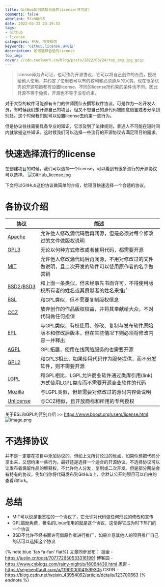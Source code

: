```yaml
---
title: GitHub如何选择合适的license(许可证)
comments: false
abbrlink: 5fa06b95
date: 2022-03-22 23:19:53
tags:
- Github
- license
categories: 开发、项目规范
keywords: 'Github,license,许可证'
description: 如何选择合适的license
top_img:
cover: //cdn.toolwork.cn/blog/posts/2022/03/24/top_img.jpg_gzip
---
```

> license译为许可证，也可作为开源协议，它可以将自己创作的东西，授权给他人使用，并约定了使用者可以有的权利和必须遵从的义务。现在很多优秀的开源项目都有设置license，不同的license所约束的条件也不同。因此开源不等于免费，开源也不等于没有约束。

对于大型的软件可能都有专门的律师团队去撰写软件协议。可是作为一名开发人员，有时候我们想开源自己的项目，但又不想自己的源代码被随意借鉴或者分享到别处。这个时候我们就可以设置license去约束一些行为。

但是协议往往需要具备专业的知识，它涉及到了法律规则，普通人不可能在短时间内就掌握这些知识。这时候我们可以选择一些流行的开源协议去满足项目的需求。

# 快速选择流行的license

在创建项目的时候，我们可以选择一个license，可以看到有很多流行的开源协议可以选择。
![GitHub_license.jpg](https://p1-juejin.byteimg.com/tos-cn-i-k3u1fbpfcp/6f3efafafe944df28347441ce8e14111~tplv-k3u1fbpfcp-watermark.image?)

下文将以GitHub这份协议做简单的介绍，给项目快速选择一个合适的协议。
# 各协议介绍
| 协议 | 简述 |
| --- | --- |
| [Apache](https://choosealicense.com/licenses/apache-2.0/) | 允许他人修改源代码后再闭源，但是必须对每个修改过的文件做版权说明 |
| [GPL3](https://choosealicense.com/licenses/gpl-3.0/) | 无论以何种方式修改或者使用代码，都需要开源 |
| [MIT](https://choosealicense.com/licenses/mit/) | 允许他人修改源代码后再闭源，不用对修改过的文件做说明，且二次开发的软件可以使用原作者的名字做营销 |
| [BSD2](https://choosealicense.com/licenses/bsd-2-clause/)/[BSD3](https://choosealicense.com/licenses/bsd-3-clause/) | 和上面一条类似，但未经事先书面许可，不得使用版权所有者的姓名或其贡献者的姓名来推广  |
| [BSL](https://choosealicense.com/licenses/bsl-1.0/) | 和GPL类似，但不需要复制版权信息 |
| [CCZ](https://choosealicense.com/licenses/cc0-1.0/)| 放弃创作的作品版权权益，并将其奉献给大众，不对代码做任何担保 |
| [EPL](https://opensource.org/licenses/EPL-2.0)| 与GPL类似，有权使用、修改、复制与发布软件原始版本和修改后版本，但在某些情况下则必须将修改内容一并释出 |
| [AGPL](https://choosealicense.com/licenses/agpl-3.0/)| GPL拓展，使用在线网络服务的也需要开源 |
| [GPL2](https://choosealicense.com/licenses/gpl-2.0/)| 和GPL3相比，如果使用代码作为服务提供，而不分发软件，则不需要开源 |
| [LGPL](https://choosealicense.com/licenses/lgpl-3.0/)| 和GPL相比，LGPL允许商业软件通过类库引用(link)方式使用LGPL类库而不需要开源商业软件的代码 |
| [Mozilla](https://choosealicense.com/licenses/mpl-2.0/)| 与LGPL类似，但是需要对修改过的源码内容做说明 |
| [Unlicense](https://choosealicense.com/licenses/unlicense/)| 与CCZ相似，且开放商标和所用的专利授权 |


关于BSL和GPL的区别介绍 >> https://www.boost.org/users/license.html
![image.png](https://p9-juejin.byteimg.com/tos-cn-i-k3u1fbpfcp/de9093bf7d8b4b2f910cbef9000eab19~tplv-k3u1fbpfcp-watermark.image?)

# 不选择协议
并不是一定要在项目中添加协议的。但如上文所讨论过的优点，如果你想把代码分享出来，又想约束一些行为，最好还是选择一个适合的开源协议。不选择协议可以让发布者保留作品的解释权，不允许他人分发，复制或二次开发。但是部分网站会有特有的协议，例如当你将代码发布到GitHub上，会默认公开的项目可以自由的查看和fork。
# 总结
- MIT可以说是很宽松的一个协议了，它允许对代码做任何形式的修改和宣传
- GPL鼓励免费，著名的Linux使用的就是这个协议，这使得它成为时下热门的一个协议
- BSD不允许不经书面许可借原作者进行推广，如果介意其他人的项目推广自己的话可以选择这个协议

{% note blue 'fas fa-fan' flat%}
文章同步发布：
掘金 - https://juejin.cn/post/7077726505333161991
博客园 - https://www.cnblogs.com/rainy-night/p/16064439.html
思否 - https://segmentfault.com/a/1190000041599305
CSDN - https://blog.csdn.net/weixin_43954092/article/details/123700663
{% endnote %}

